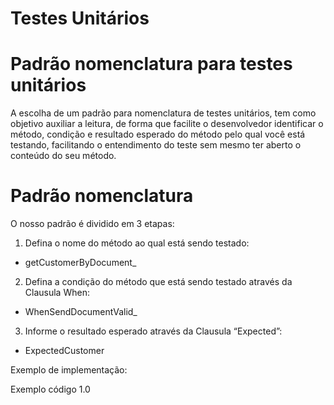 # Testes Unitários


# Padrão nomenclatura para testes unitários
A escolha de um padrão para nomenclatura de testes unitários, tem como objetivo auxiliar a leitura, de forma que facilite o desenvolvedor identificar o método, condição e resultado esperado do método pelo qual você está testando, facilitando o entendimento do teste sem mesmo ter aberto o conteúdo do seu método.



# Padrão nomenclatura
O nosso padrão é dividido em 3 etapas:


1. Defina o nome do método ao qual está sendo testado:
 - getCustomerByDocument_

2. Defina a condição do método que está sendo testado através da Clausula When: 
 - WhenSendDocumentValid_

3. Informe o resultado esperado através da Clausula “Expected”: 

 - ExpectedCustomer


Exemplo de implementação:


Exemplo código 1.0
